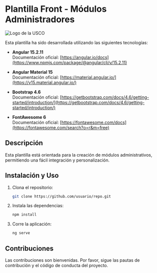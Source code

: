 # Plantilla Front - Módulos Administradores

![Logo de la USCO](https://www.usco.edu.co/imagen-institucional/logo/universidad-surcolombiana.png)

Esta plantilla ha sido desarrollada utilizando las siguientes tecnologías:

- **Angular 15.2.11**  
  Documentación oficial: [https://angular.io/docs](https://www.npmjs.com/package/@angular/cli/v/15.2.11)

- **Angular Material 15**  
  Documentación oficial: [https://material.angular.io/](https://v15.material.angular.io/)

- **Bootstrap 4.6**  
  Documentación oficial: [https://getbootstrap.com/docs/4.6/getting-started/introduction/](https://getbootstrap.com/docs/4.6/getting-started/introduction/)

- **FontAwesome 6**  
  Documentación oficial: [https://fontawesome.com/docs](https://fontawesome.com/search?o=r&m=free)

## Descripción

Esta plantilla está orientada para la creación de módulos administrativos, permitiendo una fácil integración y personalización.

## Instalación y Uso

1. Clona el repositorio:
    ```bash
    git clone https://github.com/usuario/repo.git
    ```

2. Instala las dependencias:
    ```bash
    npm install
    ```

3. Corre la aplicación:
    ```bash
    ng serve
    ```

## Contribuciones

Las contribuciones son bienvenidas. Por favor, sigue las pautas de contribución y el código de conducta del proyecto.
